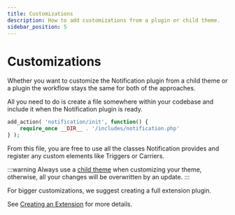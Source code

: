 ```yaml
---
title: Customizations
description: How to add customizations from a plugin or child theme.
sidebar_position: 5
---
```


# Customizations

Whether you want to customize the Notification plugin from a child theme or a plugin the workflow stays the same for both of the approaches.

All you need to do is create a file somewhere within your codebase and include it when the Notification plugin is ready.

```php
add_action( 'notification/init', function() {
	require_once __DIR__ . '/includes/notification.php'
} );
```

From this file, you are free to use all the classes Notification provides and register any custom elements like Triggers or Carriers.

:::warning
Always use a [child theme](https://developer.wordpress.org/themes/advanced-topics/child-themes/) when customizing your theme, otherwise, all your changes will be overwritten by an update.
:::

For bigger customizations, we suggest creating a full extension plugin.

See [Creating an Extension](creating-an-extension.md) for more details.